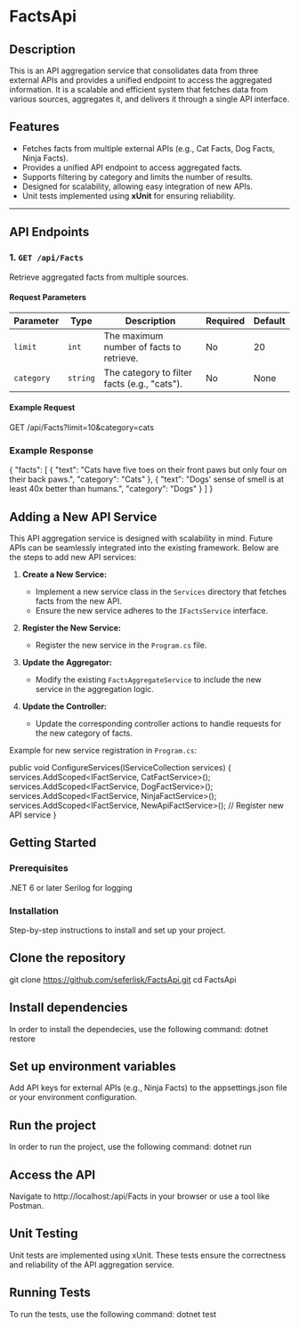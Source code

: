 # FactsApi

## Description
This is an API aggregation service that consolidates data from three external APIs and provides a unified endpoint to access the 
aggregated information. It is a scalable and efficient system that fetches data from various sources, aggregates it, and delivers it
through a single API interface.

## Features
- Fetches facts from multiple external APIs (e.g., Cat Facts, Dog Facts, Ninja Facts).
- Provides a unified API endpoint to access aggregated facts.
- Supports filtering by category and limits the number of results.
- Designed for scalability, allowing easy integration of new APIs.
- Unit tests implemented using **xUnit** for ensuring reliability.

---

## API Endpoints

### 1. `GET /api/Facts`
Retrieve aggregated facts from multiple sources.

#### Request Parameters
| Parameter | Type     | Description                                     | Required | Default |
|-----------|----------|-------------------------------------------------|----------|---------|
| `limit`   | `int`    | The maximum number of facts to retrieve.        | No       | 20      |
| `category`| `string` | The category to filter facts (e.g., "cats").    | No       | None    |

#### Example Request
GET /api/Facts?limit=10&category=cats

### Example Response
{
  "facts": [
    {
      "text": "Cats have five toes on their front paws but only four on their back paws.",
      "category": "Cats"
    },
    {
      "text": "Dogs' sense of smell is at least 40x better than humans.",
      "category": "Dogs"
    }
  ]
}

## Adding a New API Service
This API aggregation service is designed with scalability in mind. Future APIs can be seamlessly integrated into the existing framework.
Below are the steps to add new API services:

1. **Create a New Service:**
   - Implement a new service class in the `Services` directory that fetches facts from the new API.
   - Ensure the new service adheres to the `IFactsService` interface.

2. **Register the New Service:**
   - Register the new service in the `Program.cs` file.

3. **Update the Aggregator:**
   - Modify the existing `FactsAggregateService` to include the new service in the aggregation logic.

4. **Update the Controller:**
   - Update the corresponding controller actions to handle requests for the new category of facts.

Example for new service registration in `Program.cs`:

public void ConfigureServices(IServiceCollection services)
{
    services.AddScoped<IFactService, CatFactService>();
    services.AddScoped<IFactService, DogFactService>();
    services.AddScoped<IFactService, NinjaFactService>();
    services.AddScoped<IFactService, NewApiFactService>(); // Register new API service
}


## Getting Started

### Prerequisites
.NET 6 or later
Serilog for logging

### Installation
Step-by-step instructions to install and set up your project.

## Clone the repository
git clone https://github.com/seferlisk/FactsApi.git
cd FactsApi

## Install dependencies
In order to install the dependecies, use the following command: dotnet restore

## Set up environment variables
Add API keys for external APIs (e.g., Ninja Facts) to the appsettings.json file or your environment configuration.

## Run the project
In order to run the project, use the following command: dotnet run

## Access the API
Navigate to http://localhost:<port>/api/Facts in your browser or use a tool like Postman.

## Unit Testing
Unit tests are implemented using xUnit. These tests ensure the correctness and reliability of the API aggregation service.

## Running Tests
To run the tests, use the following command: dotnet test
